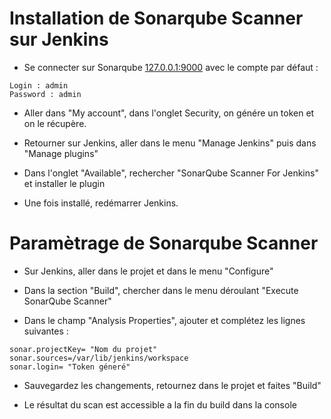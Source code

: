 # Installation de Sonarqube Scanner sur Jenkins
- Se connecter sur Sonarqube [127.0.0.1:9000](127.0.0.1:9000) avec le compte par défaut :

```shell
Login : admin
Password : admin
```

- Aller dans "My account", dans l'onglet Security, on génére un token et on le récupère.

- Retourner sur Jenkins, aller dans le menu "Manage Jenkins" puis dans "Manage plugins"

- Dans l'onglet "Available", rechercher "SonarQube Scanner For Jenkins" et installer le plugin

- Une fois installé, redémarrer Jenkins.

# Paramètrage de Sonarqube Scanner

- Sur Jenkins, aller dans le projet et dans le menu "Configure"

- Dans la section "Build", chercher dans le menu déroulant "Execute SonarQube Scanner"

- Dans le champ "Analysis Properties", ajouter et complétez les lignes suivantes :

```shell
sonar.projectKey= "Nom du projet"
sonar.sources=/var/lib/jenkins/workspace
sonar.login= "Token géneré"
```

- Sauvegardez les changements, retournez dans le projet et faites "Build"

- Le résultat du scan est accessible a la fin du build dans la console